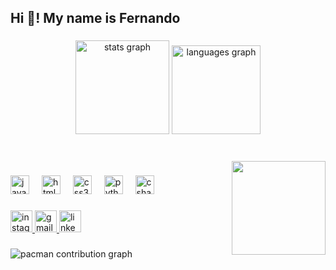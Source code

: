<h2 align="left">Hi 👋! My name is Fernando </h2>

###

<div align="center">
  <img src="https://github-readme-stats.vercel.app/api?username=techfarj&hide_title=false&hide_rank=true&show_icons=true&include_all_commits=true&count_private=true&disable_animations=false&theme=dark&locale=en&hide_border=false" height="150" alt="stats graph"  />
  <img src="https://github-readme-stats.vercel.app/api/top-langs?username=techfarj&locale=en&hide_title=false&layout=compact&card_width=320&langs_count=5&theme=dracula&hide_border=false" height="142" alt="languages graph"  />
</div>

###

<br clear="both">

<img align="right" height="150" src="https://media.tenor.com/TdfVOIHjS6gAAAAM/shaking-mr-robot-mr-robot.gif"  />

###

<div align="left">
  <img src="https://cdn.jsdelivr.net/gh/devicons/devicon/icons/javascript/javascript-original.svg" height="30" alt="javascript logo"  />
  <img width="12" />
  <img src="https://cdn.jsdelivr.net/gh/devicons/devicon/icons/html5/html5-original.svg" height="30" alt="html5 logo"  />
  <img width="12" />
  <img src="https://cdn.jsdelivr.net/gh/devicons/devicon/icons/css3/css3-original.svg" height="30" alt="css3 logo"  />
  <img width="12" />
  <img src="https://cdn.jsdelivr.net/gh/devicons/devicon/icons/python/python-original.svg" height="30" alt="python logo"  />
  <img width="12" />
  <img src="https://cdn.jsdelivr.net/gh/devicons/devicon/icons/csharp/csharp-original.svg" height="30" alt="csharp logo"  />
</div>

###

<div align="left">
  <a href="https://www.instagram.com/rochajuniorbjj/?next=%2F" target="_blank">
    <img src="https://img.shields.io/static/v1?message=Instagram&logo=instagram&label=&color=E4405F&logoColor=white&labelColor=&style=for-the-badge" height="35" alt="instagram logo"  />
  </a>
  <a href="farjdigital@gmail.com" target="_blank">
    <img src="https://img.shields.io/static/v1?message=Gmail&logo=gmail&label=&color=D14836&logoColor=white&labelColor=&style=for-the-badge" height="35" alt="gmail logo"  />
  </a>
  <a href="www.linkedin.com/in/fernando-rocha-júnior-b86a6a220" target="_blank">
    <img src="https://img.shields.io/static/v1?message=LinkedIn&logo=linkedin&label=&color=0077B5&logoColor=white&labelColor=&style=for-the-badge" height="35" alt="linkedin logo"  />
  </a>
</div>

###

<picture>
  <source media="(prefers-color-scheme: dark)" srcset="https://raw.githubusercontent.com/techfarj/techfarj/output/pacman-contribution-graph-dark.svg">
  <source media="(prefers-color-scheme: light)" srcset="https://raw.githubusercontent.com/techfarj/techfarj/output/pacman-contribution-graph.svg">
  <img alt="pacman contribution graph" src="https://raw.githubusercontent.com/techfarj/techfarj/output/pacman-contribution-graph.svg">
</picture>

###

